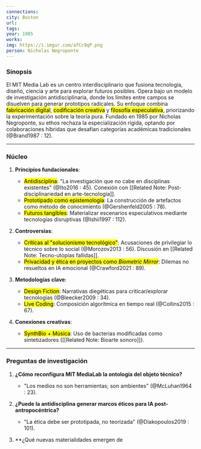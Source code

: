 ```yaml
---
connections:
city: Boston
url:
tags:
year: 1985
works:
img: https://i.imgur.com/afCc9qP.png
person: Nicholas Negroponte
---
```



### Sinopsis  
El MIT Media Lab es un centro interdisciplinario que fusiona tecnología, diseño, ciencia y arte para explorar futuros posibles. Opera bajo un modelo de investigación antidisciplinaria, donde los límites entre campos se disuelven para generar prototipos radicales. Su enfoque combina <mark class='hltr-orange'>fabricación digital</mark>, <mark class='hltr-orange'>codificación creativa</mark> y <mark class='hltr-green'>filosofía especulativa</mark>, priorizando la experimentación sobre la teoría pura. Fundado en 1985 por Nicholas Negroponte, su ethos rechaza la especialización rígida, optando por colaboraciones híbridas que desafían categorías académicas tradicionales (@Brand1987 : 12).  

---

### Núcleo  
1. **Principios fundacionales**:  
   - <mark class='hltr-green'>Antidisciplina</mark>: "La investigación que no cabe en disciplinas existentes" (@Ito2016 : 45). Conexión con [[Related Note: Post-disciplinariedad en arte-tecnología]].  
   - <mark class='hltr-yellow'>Prototipado como epistemología</mark>: La construcción de artefactos como método de conocimiento (@Gershenfeld2005 : 78).  
   - <mark class='hltr-purple'>Futuros tangibles</mark>: Materializar escenarios especulativos mediante tecnologías disruptivas (@Ishii1997 : 112).  

1. **Controversias**:  
   - <mark class='hltr-red'>Críticas al "solucionismo tecnológico"</mark>: Acusaciones de privilegiar lo técnico sobre lo social (@Morozov2013 : 56). Discusión en [[Related Note: Tecno-utopías fallidas]].  
   - <mark class='hltr-red'>Privacidad y ética en proyectos como *Biometric Mirror*</mark>: Dilemas no resueltos en IA emocional (@Crawford2021 : 89).  

1. **Metodologías clave**:  
   - <mark class='hltr-orange'>Design Fiction</mark>: Narrativas diegéticas para criticar/explorar tecnologías (@Bleecker2009 : 34).  
   - <mark class='hltr-orange'>Live Coding</mark>: Composición algorítmica en tiempo real (@Collins2015 : 67).  

1. **Conexiones creativas**:  
   - <mark class='hltr-purple'>SynthBio + Música</mark>: Uso de bacterias modificadas como sintetizadores ([[Related Note: Bioarte sonoro]]).  

---

### Preguntas de investigación  
1. **¿Cómo reconfigura MIT MediaLab la ontología del objeto técnico?**  
   - "Los medios no son herramientas; son ambientes" (@McLuhan1964 : 23).  

1. **¿Puede la antidisciplina generar marcos éticos para IA post-antropocéntrica?**  
   - "La ética debe ser prototipada, no teorizada" (@Diakopoulos2019 : 101).  

3. **¿Qué nuevas materialidades emergen de